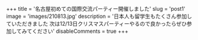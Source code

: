 +++
title = '名古屋初めての国際交流パーティー開催しました'
slug = 'post1'
image = 'images/210813.jpg'
description = '日本人も留学生もたくさん参加していただきました
次は12/13日クリスマスパーティーやるので良かったらぜひ参加してみてください'
disableComments = true
+++
